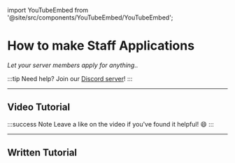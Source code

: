 import YouTubeEmbed from '@site/src/components/YouTubeEmbed/YouTubeEmbed';

# How to make Staff Applications
*Let your server members apply for anything..*

:::tip
Need help? Join our [Discord server](https://dsc.gg/inventutor)!
:::

***

## Video Tutorial

<YouTubeEmbed videoId="vZmYcFYTgJo" title="How to make Staff Applications" />

:::success Note
Leave a like on the video if you've found it helpful! 😄
:::

***

## Written Tutorial



